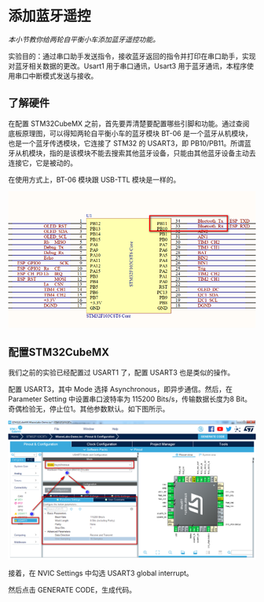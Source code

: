 # 添加蓝牙遥控

*本小节教你给两轮自平衡小车添加蓝牙遥控功能。*

实验目的：通过串口助手发送指令，接收蓝牙返回的指令并打印在串口助手，实现对蓝牙相关数据的更改。Usart1 用于串口通讯，Usart3 用于蓝牙通讯，本程序使用串口中断模式发送与接收。

## 了解硬件

在配置 STM32CubeMX 之前，首先要弄清楚要配置哪些引脚和功能。通过查阅底板原理图，可以得知两轮自平衡小车的蓝牙模块 BT-06 是一个蓝牙从机模块，也是一个蓝牙传透模块，它连接了 STM32 的 USART3，即 PB10/PB11。所谓蓝牙从机模块，指的是该模块不能去搜索其他蓝牙设备，只能由其他蓝牙设备主动去连接它，它是被动的。

在使用方式上，BT-06 模块跟 USB-TTL 模块是一样的。

![蓝牙通信用到了STM32的串口3（PB10/PB11） alt ><](img/2021-08-05_212308.png)

## 配置STM32CubeMX

我们之前的实验已经配置过 USART1 了，配置 USART3 也是类似的操作。

配置 USART3，其中 Mode 选择 Asynchronous，即异步通信。然后，在 Parameter Setting 中设置串口波特率为 115200 Bits/s，传输数据长度为8 Bit。奇偶检验无，停止位1。其他参数默认。如下图所示。

![配置USART3 alt ><](img/2021-08-05_214446.png)

接着，在 NVIC Settings 中勾选 USART3 global interrupt。



然后点击 GENERATE CODE，生成代码。
